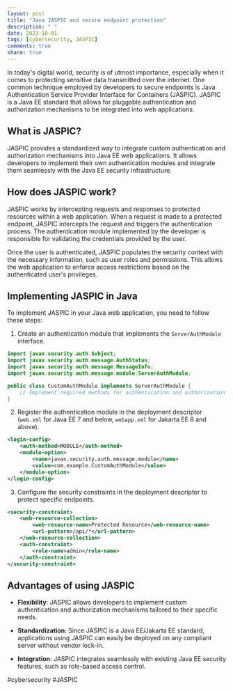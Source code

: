 ```yaml
---
layout: post
title: "Java JASPIC and secure endpoint protection"
description: " "
date: 2023-10-01
tags: [cybersecurity, JASPIC]
comments: true
share: true
---
```


In today's digital world, security is of utmost importance, especially when it comes to protecting sensitive data transmitted over the internet. One common technique employed by developers to secure endpoints is Java Authentication Service Provider Interface for Containers (JASPIC). JASPIC is a Java EE standard that allows for pluggable authentication and authorization mechanisms to be integrated into web applications.

## What is JASPIC?

JASPIC provides a standardized way to integrate custom authentication and authorization mechanisms into Java EE web applications. It allows developers to implement their own authentication modules and integrate them seamlessly with the Java EE security infrastructure.

## How does JASPIC work?

JASPIC works by intercepting requests and responses to protected resources within a web application. When a request is made to a protected endpoint, JASPIC intercepts the request and triggers the authentication process. The authentication module implemented by the developer is responsible for validating the credentials provided by the user.

Once the user is authenticated, JASPIC populates the security context with the necessary information, such as user roles and permissions. This allows the web application to enforce access restrictions based on the authenticated user's privileges.

## Implementing JASPIC in Java

To implement JASPIC in your Java web application, you need to follow these steps:

1. Create an authentication module that implements the `ServerAuthModule` interface.
```java
import javax.security.auth.Subject;
import javax.security.auth.message.AuthStatus;
import javax.security.auth.message.MessageInfo;
import javax.security.auth.message.module.ServerAuthModule;

public class CustomAuthModule implements ServerAuthModule {
    // Implement required methods for authentication and authorization
}
```

2. Register the authentication module in the deployment descriptor (`web.xml` for Java EE 7 and below, `webapp.xml` for Jakarta EE 8 and above).

```xml
<login-config>
    <auth-method>MODULE</auth-method>
    <module-option>
        <name>javax.security.auth.message.module</name>
        <value>com.example.CustomAuthModule</value>
    </module-option>
</login-config>
```

3. Configure the security constraints in the deployment descriptor to protect specific endpoints.

```xml
<security-constraint>
    <web-resource-collection>
        <web-resource-name>Protected Resource</web-resource-name>
        <url-pattern>/api/*</url-pattern>
    </web-resource-collection>
    <auth-constraint>
        <role-name>admin</role-name>
    </auth-constraint>
</security-constraint>
```

## Advantages of using JASPIC

- **Flexibility**: JASPIC allows developers to implement custom authentication and authorization mechanisms tailored to their specific needs.

- **Standardization**: Since JASPIC is a Java EE/Jakarta EE standard, applications using JASPIC can easily be deployed on any compliant server without vendor lock-in.

- **Integration**: JASPIC integrates seamlessly with existing Java EE security features, such as role-based access control.

#cybersecurity #JASPIC